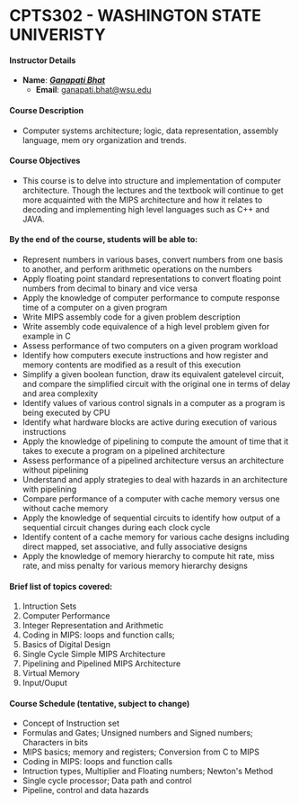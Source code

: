 # CPTS302 - WASHINGTON STATE UNIVERISTY 

#### Instructor Details
- **Name**: ***[Ganapati Bhat](https://www.linkedin.com/in/gmbhat/)***
  - **Email**: ganapati.bhat@wsu.edu
    

#### Course Description
- Computer systems architecture; logic, data representation, assembly language, mem
 ory organization and trends.


#### Course Objectives 
- This course is to delve into structure and implementation of computer architecture. Though the lectures and the textbook will continue to get more acquainted with the MIPS architecture and how it relates to decoding and implementing high level languages such as C++ and JAVA.


#### By the end of the course, students will be able to:
- Represent numbers in various bases, convert numbers from one basis to another, and perform arithmetic operations on the numbers
- Apply floating point standard representations to convert floating point numbers from decimal to binary and vice versa
- Apply the knowledge of computer performance to compute response time of a computer on a given program
- Write MIPS assembly code for a given problem description
- Write assembly code equivalence of a high level problem given for example in C
- Assess performance of two computers on a given program workload
- Identify how computers execute instructions and how register and memory contents are modified as a result of this execution
- Simplify a given boolean function, draw its equivalent gatelevel circuit, and compare the simplified circuit with the original one in terms of delay and area complexity
- Identify values of various control signals in a computer as a program is being executed by CPU
- Identify what hardware blocks are active during execution of various instructions
- Apply the knowledge of pipelining to compute the amount of time that it takes to execute a program on a pipelined architecture
- Assess performance of a pipelined architecture versus an architecture without pipelining
- Understand and apply strategies to deal with hazards in an architecture with pipelining
- Compare performance of a computer with cache memory versus one without cache memory
- Apply the knowledge of sequential circuits to identify how output of a sequential circuit changes during each clock cycle
- Identify content of a cache memory for various cache designs including direct mapped, set associative, and fully associative designs
- Apply the knowledge of memory hierarchy to compute hit rate, miss rate, and miss penalty for various memory hierarchy designs

#### Brief list of topics covered:
1. Intruction Sets
2. Computer Performance
3. Integer Representation and Arithmetic
4. Coding in MIPS: loops and function calls;
5. Basics of Digital Design
6. Single Cycle Simple MIPS Architecture
7. Pipelining and Pipelined MIPS Architecture
8. Virtual Memory
9. Input/Ouput

#### Course Schedule (tentative, subject to change)
- Concept of Instruction set
- Formulas and Gates; Unsigned numbers and Signed numbers; Characters in bits
- MIPS basics; memory and registers; Conversion from C to MIPS
- Coding in MIPS: loops and function calls
- Intruction types, Multiplier and Floating numbers; Newton's Method
- Single cycle processor; Data path and control
- Pipeline, control and data hazards 












